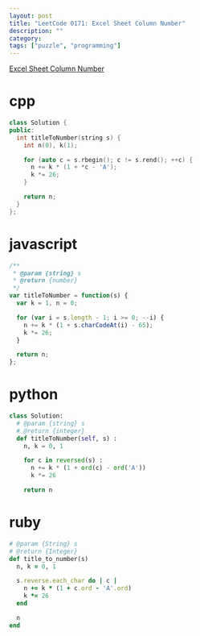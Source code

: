 ```yaml
---
layout: post
title: "LeetCode 0171: Excel Sheet Column Number"
description: ""
category:
tags: ["puzzle", "programming"]
---
```



[Excel Sheet Column Number](https://leetcode.com/problems/excel-sheet-column-number/)

# cpp

~~~ cpp
class Solution {
public:
  int titleToNumber(string s) {
    int n(0), k(1);

    for (auto c = s.rbegin(); c != s.rend(); ++c) {
      n += k * (1 + *c - 'A');
      k *= 26;
    }

    return n;
  }
};
~~~

# javascript

~~~ javascript
/**
 * @param {string} s
 * @return {number}
 */
var titleToNumber = function(s) {
  var k = 1, n = 0;

  for (var i = s.length - 1; i >= 0; --i) {
    n += k * (1 + s.charCodeAt(i) - 65);
    k *= 26;
  }

  return n;
};
~~~

# python

~~~ python
class Solution:
  # @param {string} s
  # @return {integer}
  def titleToNumber(self, s) :
    n, k = 0, 1

    for c in reversed(s) :
      n += k * (1 + ord(c) - ord('A'))
      k *= 26

    return n
~~~

# ruby

~~~ ruby
# @param {String} s
# @return {Integer}
def title_to_number(s)
  n, k = 0, 1

  s.reverse.each_char do | c |
    n += k * (1 + c.ord - 'A'.ord)
    k *= 26
  end

  n
end
~~~
